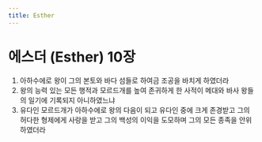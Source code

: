 ```yaml
---
title: Esther
---
```


# 에스더 (Esther) 10장
1. 아하수에로 왕이 그의 본토와 바다 섬들로 하여금 조공을 바치게 하였더라
1. 왕의 능력 있는 모든 행적과 모르드개를 높여 존귀하게 한 사적이 메대와 바사 왕들의 일기에 기록되지 아니하였느냐
1. 유다인 모르드개가 아하수에로 왕의 다음이 되고 유다인 중에 크게 존경받고 그의 허다한 형제에게 사랑을 받고 그의 백성의 이익을 도모하며 그의 모든 종족을 안위하였더라